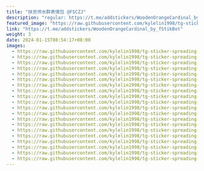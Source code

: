 ```yaml
---
title: "扶贫师水群表情包 @FSCZJ"
description: "regular: https://t.me/addstickers/WoodenOrangeCardinal_by_fStikBot"
featured_image: "https://raw.githubusercontent.com/kylelin1998/tg-sticker-spreading-worldwide-images/main/img/0c223abc-f034-406b-b753-05c5b125d245.jpg"
link: "https://t.me/addstickers/WoodenOrangeCardinal_by_fStikBot"
weight: 3
date: 2024-01-15T08:54:17+08:00
images:
  - https://raw.githubusercontent.com/kylelin1998/tg-sticker-spreading-worldwide-images/main/img/0c223abc-f034-406b-b753-05c5b125d245.jpg
  - https://raw.githubusercontent.com/kylelin1998/tg-sticker-spreading-worldwide-images/main/img/e53b53f3-e21b-4777-ace8-c4e065dc68c8.jpg
  - https://raw.githubusercontent.com/kylelin1998/tg-sticker-spreading-worldwide-images/main/img/d86f7b1a-ff15-4b01-87ac-3b2ce7ee5eaf.jpg
  - https://raw.githubusercontent.com/kylelin1998/tg-sticker-spreading-worldwide-images/main/img/28d3ce1f-9020-4b8b-8def-61fc9001362d.jpg
  - https://raw.githubusercontent.com/kylelin1998/tg-sticker-spreading-worldwide-images/main/img/332493d6-627e-4093-b064-98d34499e77b.jpg
  - https://raw.githubusercontent.com/kylelin1998/tg-sticker-spreading-worldwide-images/main/img/c0a2ece3-feac-492e-bb4a-de9452fe444a.jpg
  - https://raw.githubusercontent.com/kylelin1998/tg-sticker-spreading-worldwide-images/main/img/050c395d-206f-4f0f-88a8-1ea542d36f74.jpg
  - https://raw.githubusercontent.com/kylelin1998/tg-sticker-spreading-worldwide-images/main/img/280812d8-33d6-49e7-b6a8-590e1796e5bc.jpg
  - https://raw.githubusercontent.com/kylelin1998/tg-sticker-spreading-worldwide-images/main/img/48b5f2a9-22a9-43ea-be9e-4ee0f11b097b.jpg
  - https://raw.githubusercontent.com/kylelin1998/tg-sticker-spreading-worldwide-images/main/img/bf917ab6-a99b-40f8-a97f-41da66a4bc34.jpg
  - https://raw.githubusercontent.com/kylelin1998/tg-sticker-spreading-worldwide-images/main/img/09561591-926b-4e65-83a3-f2f39bcd474f.jpg
  - https://raw.githubusercontent.com/kylelin1998/tg-sticker-spreading-worldwide-images/main/img/cd707e2f-f805-4319-a230-d19ec80be946.jpg
  - https://raw.githubusercontent.com/kylelin1998/tg-sticker-spreading-worldwide-images/main/img/ed50ccc4-b59f-441b-880d-68f4cad9802c.jpg
  - https://raw.githubusercontent.com/kylelin1998/tg-sticker-spreading-worldwide-images/main/img/5d5232f5-54ef-4df2-b28b-541ce332f951.jpg
  - https://raw.githubusercontent.com/kylelin1998/tg-sticker-spreading-worldwide-images/main/img/835d01b4-00cd-4881-8e24-e6dcf6797e9f.jpg
  - https://raw.githubusercontent.com/kylelin1998/tg-sticker-spreading-worldwide-images/main/img/33e7729d-1f9c-405d-b907-1cca6e1c6fb2.jpg
  - https://raw.githubusercontent.com/kylelin1998/tg-sticker-spreading-worldwide-images/main/img/3f446e89-f0ea-4096-b644-402adf07e9db.jpg
  - https://raw.githubusercontent.com/kylelin1998/tg-sticker-spreading-worldwide-images/main/img/5cd421b4-a516-4dcc-a738-bf360fef0fde.jpg
  - https://raw.githubusercontent.com/kylelin1998/tg-sticker-spreading-worldwide-images/main/img/b7c06d46-a43a-4d4b-8f4f-03f8c1510a76.jpg
  - https://raw.githubusercontent.com/kylelin1998/tg-sticker-spreading-worldwide-images/main/img/c903035f-9cf3-4d88-9c25-8b566215ca6a.jpg
---
```

